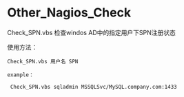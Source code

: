 # Other_Nagios_Check

Check_SPN.vbs   检查windos AD中的指定用户下SPN注册状态

使用方法：

    Check_SPN.vbs 用户名 SPN
    
    example：
     
     Check_SPN.vbs sqladmin MSSQLSvc/MySQL.company.com:1433
